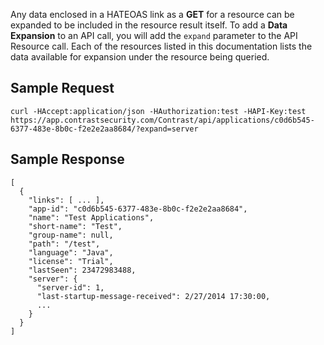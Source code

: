 <!--
title: "Data Expansion"
description: "Information on data expansion"
tags: "API v2 data expansion HATEOS"
-->

Any data enclosed in a HATEOAS link as a **GET** for a resource can be expanded to be included in the resource result itself. To add a **Data Expansion** to an API call, you will add the ```expand``` parameter to the API Resource call. Each of the resources listed in this documentation lists the data available for expansion under the resource being queried.

## Sample Request

```
curl -HAccept:application/json -HAuthorization:test -HAPI-Key:test https://app.contrastsecurity.com/Contrast/api/applications/c0d6b545-6377-483e-8b0c-f2e2e2aa8684/?expand=server
```

## Sample Response

```
[
  {
    "links": [ ... ],
    "app-id": "c0d6b545-6377-483e-8b0c-f2e2e2aa8684",
    "name": "Test Applications",
    "short-name": "Test",
    "group-name": null,
    "path": "/test",
    "language": "Java",
    "license": "Trial",
    "lastSeen": 23472983488,
    "server": {
      "server-id": 1,
      "last-startup-message-received": 2/27/2014 17:30:00,
      ...
    }
  }
]
```
